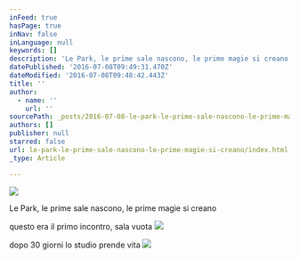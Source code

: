 ```yaml
---
inFeed: true
hasPage: true
inNav: false
inLanguage: null
keywords: []
description: 'Le Park, le prime sale nascono, le prime magie si creano'
datePublished: '2016-07-08T09:49:31.470Z'
dateModified: '2016-07-08T09:48:42.443Z'
title: ''
author:
  - name: ''
    url: ''
sourcePath: _posts/2016-07-08-le-park-le-prime-sale-nascono-le-prime-magie-si-creano.md
authors: []
publisher: null
starred: false
url: le-park-le-prime-sale-nascono-le-prime-magie-si-creano/index.html
_type: Article

---
```

![](https://imgflo.herokuapp.com/graph/vahj1ThiexotieMo/06c78f0f36d0df358432b07bbc2b93a9/croprotate.jpg?cropheight=2479&cropwidth=3507&degrees=0&input=https%3A%2F%2Fthe-grid-user-content.s3-us-west-2.amazonaws.com%2Ff7e45cc6-1c07-4aca-abea-cf6ca5c5a410.jpg&x=0&y=0)

Le Park, le prime sale nascono, le prime magie si creano

questo era il primo incontro, sala vuota
![](https://the-grid-user-content.s3-us-west-2.amazonaws.com/e81b709d-e7ba-4502-ab8a-4d2ab261db59.jpg)

dopo 30 giorni lo studio prende vita
![](https://the-grid-user-content.s3-us-west-2.amazonaws.com/006078f2-1004-4718-b264-c00344f9eec1.jpg)